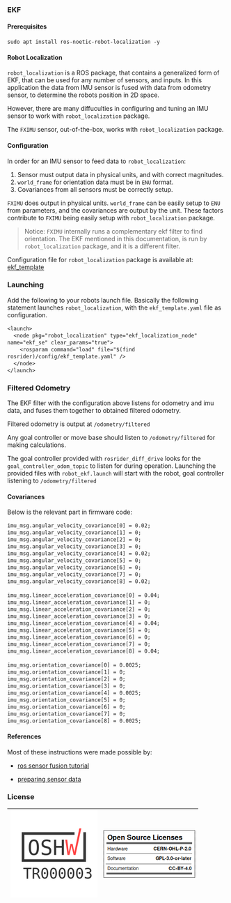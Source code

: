 ### EKF

#### Prerequisites

```
sudo apt install ros-noetic-robot-localization -y
```

#### Robot Localization

`robot_localization` is a ROS package, that contains a generalized form of EKF, that can be used for any number of sensors, and inputs. In this application the data from IMU sensor is fused with data from odometry sensor, to  determine the robots position in 2D space.  

However, there are many diffuculties in configuring and tuning an IMU sensor to work with `robot_localization` package.

The `FXIMU` sensor, out-of-the-box, works with `robot_localization` package.

#### Configuration

In order for an IMU sensor to feed data to `robot_localization`:

1. Sensor must output data in physical units, and with correct magnitudes.
2. `world_frame` for orientation data must be in `ENU` format.
3. Covariances from all sensors must be correctly setup.

`FXIMU` does output in physical units. `world_frame` can be easily setup to `ENU` from parameters, and the covariances are output by the unit. These factors contribute to `FXIMU` being easily setup with `robot_localization` package.

>Notice: `FXIMU` internally runs a complementary ekf filter to find orientation. The EKF mentioned in this documentation, is run by `robot_localization` package, and it is a different filter.

Configuration file for `robot_localization` package is available at: [ekf_template](https://gitlab.com/ROSRider/rosrider/-/raw/master/config/ekf_template.yaml)

### Launching

Add the following to your robots launch file. Basically the following statement launches  `robot_localization`, with the `ekf_template.yaml` file as configuration.

```
<launch>
  <node pkg="robot_localization" type="ekf_localization_node" name="ekf_se" clear_params="true">
    <rosparam command="load" file="$(find rosrider)/config/ekf_template.yaml" />
  </node>
</launch>
```

### Filtered Odometry

The EKF filter with the configuration above listens for odometry and imu data, and fuses them together to obtained filtered odometry.

Filtered odometry is output at `/odometry/filtered`

Any goal controller or move base should listen to `/odometry/filtered` for making calculations. 

The goal controller provided with `rosrider_diff_drive` looks for the `goal_controller_odom_topic` to listen for during operation. Launching the provided files with `robot_ekf.launch` will start with the robot, goal controller listening to `/odometry/filtered`

#### Covariances

Below is the relevant part in firmware code:

```
imu_msg.angular_velocity_covariance[0] = 0.02;
imu_msg.angular_velocity_covariance[1] = 0;
imu_msg.angular_velocity_covariance[2] = 0;
imu_msg.angular_velocity_covariance[3] = 0;
imu_msg.angular_velocity_covariance[4] = 0.02;
imu_msg.angular_velocity_covariance[5] = 0;
imu_msg.angular_velocity_covariance[6] = 0;
imu_msg.angular_velocity_covariance[7] = 0;
imu_msg.angular_velocity_covariance[8] = 0.02;

imu_msg.linear_acceleration_covariance[0] = 0.04;
imu_msg.linear_acceleration_covariance[1] = 0;
imu_msg.linear_acceleration_covariance[2] = 0;
imu_msg.linear_acceleration_covariance[3] = 0;
imu_msg.linear_acceleration_covariance[4] = 0.04;
imu_msg.linear_acceleration_covariance[5] = 0;
imu_msg.linear_acceleration_covariance[6] = 0;
imu_msg.linear_acceleration_covariance[7] = 0;
imu_msg.linear_acceleration_covariance[8] = 0.04;

imu_msg.orientation_covariance[0] = 0.0025;
imu_msg.orientation_covariance[1] = 0;
imu_msg.orientation_covariance[2] = 0;
imu_msg.orientation_covariance[3] = 0;
imu_msg.orientation_covariance[4] = 0.0025;
imu_msg.orientation_covariance[5] = 0;
imu_msg.orientation_covariance[6] = 0;
imu_msg.orientation_covariance[7] = 0;
imu_msg.orientation_covariance[8] = 0.0025;
```

#### References

Most of these instructions were made possible by: 

- [ros sensor fusion tutorial](https://github.com/methylDragon/ros-sensor-fusion-tutorial)

- [preparing sensor data](http://docs.ros.org/en/melodic/api/robot_localization/html/preparing_sensor_data.html)

### License

|![tr000003](https://raw.githubusercontent.com/rosrider/fximu_doc/main/img/TR000003.png)   |![license](https://raw.githubusercontent.com/ROSRider/fximu_doc/main/img/license.png)|
|----|----|

